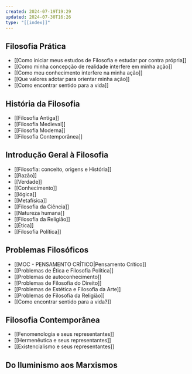 ```yaml
---
created: 2024-07-19T19:29
updated: 2024-07-30T16:26
type: "[[index]]"
---
```

## Filosofia Prática
- [[Como iniciar meus estudos de Filosofia e estudar por contra própria]]
- [[Como minha concepção de realidade interfere em minha ação]] 
- [[Como meu conhecimento interfere na minha ação]] 
- [[Que valores adotar para orientar minha ação]]
- [[Como encontrar sentido para a vida]]
## História da Filosofia
- [[Filosofia Antiga]]
- [[Filosofia Medieval]]
- [[Filosofia Moderna]]
- [[Filosofia Contemporânea]]
## Introdução Geral à Filosofia
- [[Filosofia: conceito, origens e História]]
- [[Razão]] 
- [[Verdade]]
- [[Conhecimento]]
- [[lógica]]
- [[Metafísica]]
- [[Filosofia da Ciência]]
- [[Natureza humana]]
- [[Filosofia da Religião]]
- [[Ética]]
- [[Filosofia Política]]
## Problemas Filosóficos
- [[MOC - PENSAMENTO CRÍTICO|Pensamento Crítico]]
- [[Problemas de Ética e Filosofia Política]]
- [[Problemas de autoconhecimento]]
- [[Problemas de Filosofia do Direito]]
- [[Problemas de Estética e Filosofia da Arte]]
- [[Problemas de Filosofia da Religião]]
- [[Como encontrar sentido para a vida?]]
## Filosofia Contemporânea
- [[Fenomenologia e seus representantes]]
- [[Hermenêutica e seus representantes]]
- [[Existencialismo e seus representantes]]
## Do Iluminismo aos Marxismos

